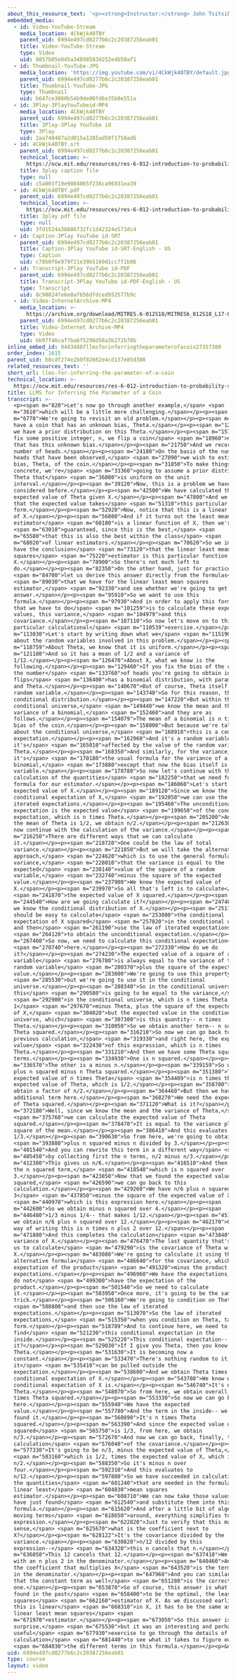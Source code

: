```yaml
---
about_this_resource_text: '<p><strong>Instructor:</strong> John Tsitsiklis</p>'
embedded_media:
  - id: Video-YouTube-Stream
    media_location: 4CkWjk40TBY
    parent_uid: 6994e497cd0277b6c2c20387256eab01
    title: Video-YouTube-Stream
    type: Video
    uid: 8057b05e045a34898583d252e4b50af1
  - id: Thumbnail-YouTube-JPG
    media_location: 'https://img.youtube.com/vi/4CkWjk40TBY/default.jpg'
    parent_uid: 6994e497cd0277b6c2c20387256eab01
    title: Thumbnail-YouTube-JPG
    type: Thumbnail
    uid: b647ce3080b54b9de00fd6e35b0e551a
  - id: 3Play-3PlayYouTubeid-MP4
    media_location: 4CkWjk40TBY
    parent_uid: 6994e497cd0277b6c2c20387256eab01
    title: 3Play-3Play YouTube id
    type: 3Play
    uid: 2aa748487a2d015a1285ad59f1758ad6
  - id: 4CkWjk40TBY.srt
    parent_uid: 6994e497cd0277b6c2c20387256eab01
    technical_location: >-
      https://ocw.mit.edu/resources/res-6-012-introduction-to-probability-spring-2018/part-ii-inference-limit-theorems/llms-for-inferring-the-parameter-of-a-coin/4CkWjk40TBY.srt
    title: 3play caption file
    type: null
    uid: c5a003f19e9804065f236ca96031ea39
  - id: 4CkWjk40TBY.pdf
    parent_uid: 6994e497cd0277b6c2c20387256eab01
    technical_location: >-
      https://ocw.mit.edu/resources/res-6-012-introduction-to-probability-spring-2018/part-ii-inference-limit-theorems/llms-for-inferring-the-parameter-of-a-coin/4CkWjk40TBY.pdf
    title: 3play pdf file
    type: null
    uid: 3fd1524a36886732fc1d42324e573dc4
  - id: Caption-3Play YouTube id-SRT
    parent_uid: 6994e497cd0277b6c2c20387256eab01
    title: Caption-3Play YouTube id-SRT-English - US
    type: Caption
    uid: c78b0f6e979f21e39b5169d1cc7f1b06
  - id: Transcript-3Play YouTube id-PDF
    parent_uid: 6994e497cd0277b6c2c20387256eab01
    title: Transcript-3Play YouTube id-PDF-English - US
    type: Transcript
    uid: 8c90824fe6e8af656dfdced952577b9c
  - id: Video-InternetArchive-MP4
    media_location: >-
      https://archive.org/download/MITRES.6-012S18/MITRES6_012S18_L17-06_300k.mp4
    parent_uid: 6994e497cd0277b6c2c20387256eab01
    title: Video-Internet Archive-MP4
    type: Video
    uid: bb97f46caf7ba6f5298d58a3b272b78b
inline_embed_id: 94434887llmsforinferringtheparameterofacoin27357380
order_index: 1615
parent_uid: b8cdf274e2b0f82662e4cd137e85d308
related_resources_text: ''
short_url: llms-for-inferring-the-parameter-of-a-coin
technical_location: >-
  https://ocw.mit.edu/resources/res-6-012-introduction-to-probability-spring-2018/part-ii-inference-limit-theorems/llms-for-inferring-the-parameter-of-a-coin
title: LLMS for Inferring the Parameter of a Coin
transcript: >-
  <p><span m="820">Let's now go through another example,</span> <span
  m="3610">which will be a little more challenging.</span></p><p><span
  m="6770">We're going to revisit an old problem.</span></p><p><span m="9040">We
  have a coin that has an unknown bias, Theta.</span></p><p><span m="12535">And
  we have a prior distribution on this Theta.</span></p><p><span m="15700">We
  fix some positive integer, n, we flip a coin</span> <span m="18960">n times,
  that has this unknown bias.</span></p><p><span m="21750">And we record the
  number of heads.</span></p><p><span m="24180">On the basis of the number of
  heads that have been observed,</span> <span m="27090">we wish to estimate the
  bias, Theta, of the coin.</span></p><p><span m="31850">To make things more
  concrete, we're</span> <span m="33360">going to assume a prior distribution on
  Theta that</span> <span m="36080">is uniform on the unit
  interval.</span></p><p><span m="39120">Now, this is a problem we have
  considered before.</span></p><p><span m="42500">We have calculated the
  expected value of Theta given X.</span></p><p><span m="47800">And we did find
  that the expected value takes</span> <span m="51310">this particular
  form.</span></p><p><span m="52920">Now, notice that this is a linear function
  of X.</span></p><p><span m="56800">And if it turns out the least mean squares
  estimator</span> <span m="60180">is a linear function of X, then we're</span>
  <span m="63010">guaranteed, since this is the best,</span> <span
  m="65580">that this is also the best within the class</span> <span
  m="68020">of linear estimators.</span></p><p><span m="70620">So we immediately
  have the conclusion</span> <span m="73120">that the linear least mean
  squares</span> <span m="75220">estimator is this particular function of
  X.</span></p><p><span m="78900">So there's not much left to
  do.</span></p><p><span m="82350">On the other hand, just for practice,</span>
  <span m="84700">let us derive this answer directly from the formulas</span>
  <span m="89030">that we have for the linear least mean squares
  estimator,</span> <span m="92330">and see whether we're going to get the same
  answer.</span></p><p><span m="95910">So we want to use this
  formula.</span></p><p><span m="97930">And in order to apply this formula, all
  that we have to do</span> <span m="101259">is to calculate these expected
  values, this variance,</span> <span m="104979">and this
  covariance.</span></p><p><span m="107110">So now let's move on to this
  particular calculational</span> <span m="110539">exercise.</span></p><p><span
  m="113030">Let's start by writing down what we</span> <span m="115190">know
  about the random variables involved in this problem.</span></p><p><span
  m="118759">About Theta, we know that it is uniform.</span></p><p><span
  m="121180">And so it has a mean of 1/2 and a variance of
  1/12.</span></p><p><span m="126470">About X, what we know is the
  following.</span></p><p><span m="129460">If you fix the bias of the coin, then
  the number</span> <span m="133760">of heads you're going to obtain in n
  flips</span> <span m="136400">has a binomial distribution, with parameters n
  and Theta.</span></p><p><span m="140670">But of course, Theta itself is a
  random variable.</span></p><p><span m="143740">So for this reason, this is a
  conditional distribution.</span></p><p><span m="147220">But within the
  conditional universe,</span> <span m="149440">we know the mean and the
  variance of a binomial,</span> <span m="152460">and they are as
  follows.</span></p><p><span m="154079">The mean of a binomial is n times the
  bias of the coin.</span></p><p><span m="158000">But because we're talking
  about the conditional universe,</span> <span m="160910">this is a conditional
  expectation.</span></p><p><span m="162960">And it's a random variable, because
  it's</span> <span m="165010">affected by the value of the random variable
  Theta.</span></p><p><span m="168350">And similarly, for the variance,
  it's</span> <span m="170180">the usual formula for the variance of a
  binomial,</span> <span m="173880">except that now the bias itself is a random
  variable.</span></p><p><span m="178780">So now let's continue with the
  calculation of the quantities</span> <span m="182250">that we need for the
  formula for our estimator.</span></p><p><span m="186060">Let's start with the
  expected value of X.</span></p><p><span m="189120">Since we know the
  conditional expectation of X,</span> <span m="192050">we can use the law of
  iterated expectations.</span></p><p><span m="195460">The unconditional
  expectation is the expected value</span> <span m="199650">of the conditional
  expectation, which is n times Theta.</span></p><p><span m="205200">And since
  the mean of Theta is 1/2, we obtain n/2.</span></p><p><span m="212630">Let us
  now continue with the calculation of the variance.</span></p><p><span
  m="216250">There are different ways that we can calculate
  it.</span></p><p><span m="218720">One could be the law of total
  variance.</span></p><p><span m="221850">But we will take the alternative
  approach,</span> <span m="224620">which is to use the general formula for the
  variance,</span> <span m="228010">that the variance is equal to the
  expected</span> <span m="230140">value of the square of a random
  variable,</span> <span m="232740">minus the square of the expected
  value.</span></p><p><span m="237900">We know the expected value of
  X.</span></p><p><span m="239970">So all that's left is to calculate</span>
  <span m="241870">the expected value of X squared.</span></p><p><span
  m="244540">How are we going calculate it?</span></p><p><span m="247480">Well,
  we know the conditional distribution of X.</span></p><p><span m="251110">So it
  should be easy to calculate</span> <span m="253800">the conditional
  expectation of X squared</span> <span m="257820">in the conditional universe,
  and then</span> <span m="261190">use the law of iterated expectations</span>
  <span m="264120">to obtain the unconditional expectation.</span></p><p><span
  m="267460">So now, we need to calculate this conditional expectation</span>
  <span m="270740">here.</span></p><p><span m="272330">How do we do
  it?</span></p><p><span m="274230">The expected value of a square of a random
  variable</span> <span m="276780">is always equal to the variance of that
  random variable</span> <span m="280370">plus the square of the expected
  value.</span></p><p><span m="283800">We're going to use this property,</span>
  <span m="285530">but we're going to use it in the conditional
  universe.</span></p><p><span m="288340">So in the conditional universe,
  this</span> <span m="290580">is going to be equal to the variance,</span>
  <span m="292900">in the conditional universe, which is n times Theta times
  1</span> <span m="297670">minus Theta, plus the square of the expected value
  of X,</span> <span m="304020">but the expected value in the conditional
  universe, which</span> <span m="307300">is this quantity-- n times
  Theta.</span></p><p><span m="310050">So we obtain another term-- n squared,
  Theta squared.</span></p><p><span m="316210">So now we can go back to our
  previous calculation,</span> <span m="319330">and right here, the expected
  value</span> <span m="322430">of this expression, which is n times
  Theta.</span></p><p><span m="331210">And then we have some Theta squared
  terms.</span></p><p><span m="334930">One is n squared.</span></p><p><span
  m="336570">The other is a minus n.</span></p><p><span m="339159">So we obtain
  plus n squared minus n Theta squared.</span></p><p><span m="351380">The
  expected value of n times Theta</span> <span m="354409">is n times the
  expected value of Theta, which is 1/2.</span></p><p><span m="358700">So we
  obtain a factor of n/2.</span></p><p><span m="364460">But then we have this
  additional term here.</span></p><p><span m="368270">We need the expected value
  of Theta squared.</span></p><p><span m="371120">What is it?</span></p><p><span
  m="372180">Well, since we know the mean and the variance of Theta,</span>
  <span m="375760">we can calculate the expected value of Theta
  squared.</span></p><p><span m="378470">It is equal to the variance plus the
  square of the mean.</span></p><p><span m="386410">And this evaluates to
  1/3.</span></p><p><span m="390630">So from here, we're going to obtain</span>
  <span m="393880">plus n squared minus n divided by 3.</span></p><p><span
  m="401540">And you can rewrite this term in a different way</span> <span
  m="405450">by collecting first the n terms, n/2 minus n/3.</span></p><p><span
  m="412380">This gives us n/6.</span></p><p><span m="416510">And then there's
  the n squared term,</span> <span m="418540">which is n squared over
  3.</span></p><p><span m="423850">Now that we found the expected value of X
  squared,</span> <span m="426590">we can go back to this
  calculation.</span></p><p><span m="429260">We have n/6 plus n squared over
  3</span> <span m="437850">minus the square of the expected value of X,</span>
  <span m="440970">which is this expression here.</span></p><p><span
  m="442600">So we obtain minus n squared over 4.</span></p><p><span
  m="446480">1/3 minus 1/4-- that makes 1/12.</span></p><p><span m="451130">So
  we obtain n/6 plus n squared over 12.</span></p><p><span m="462170">Or another
  way of writing this is n times n plus 2 over 12.</span></p><p><span
  m="471880">And this completes the calculation</span> <span m="473840">of the
  variance of X.</span></p><p><span m="476470">The last quantity that's left for
  us to calculate</span> <span m="479290">is the covariance of Theta with
  X.</span></p><p><span m="483080">We're going to calculate it using the
  alternative formula</span> <span m="486640">for the covariance, which is the
  expectation of the product</span> <span m="491320">minus the product of the
  expectations.</span></p><p><span m="496960">We have the expectations, but we
  do not</span> <span m="499300">have the expectation of the
  product.</span></p><p><span m="501540">So we need to calculate
  it.</span></p><p><span m="503950">Once more, it's going to be the same
  trick.</span></p><p><span m="506160">We're going to condition on Theta,</span>
  <span m="508800">and then use the law of iterated
  expectations.</span></p><p><span m="513070">So the law of iterated
  expectations,</span> <span m="515350">when you condition on Theta, takes this
  form.</span></p><p><span m="518789">And to continue here, we need to
  find</span> <span m="521230">this conditional expectation in the
  inside.</span></p><p><span m="525220">This conditional expectation-- what is
  it?</span></p><p><span m="529030">If I give you Theta, then you know
  Theta.</span></p><p><span m="531630">It is becoming now a
  constant.</span></p><p><span m="533470">There's nothing random to it, so
  it</span> <span m="535410">can be pulled outside the
  expectation.</span></p><p><span m="538600">And we obtain Theta times the
  conditional expectation of X.</span></p><p><span m="543780">We know what the
  conditional expectation of X is.</span></p><p><span m="546740">It's n times
  Theta.</span></p><p><span m="548070">So from here, we obtain overall, a term n
  times Theta squared.</span></p><p><span m="553330">So now we can go back
  here.</span></p><p><span m="555940">We have the expected
  value.</span></p><p><span m="557780">And the term in the inside-- we just
  found it.</span></p><p><span m="560890">It's n times Theta
  squared.</span></p><p><span m="563390">And since the expected value of Theta
  squared</span> <span m="565750">is 1/3, from here, we obtain
  n/3.</span></p><p><span m="572670">And now we can go back, finally, to the
  calculation</span> <span m="576040">of the covariance.</span></p><p><span
  m="577330">It's going to be n/3, minus the expected value of Theta,</span>
  <span m="583160">which is 1/2, times the expected value of X, which is
  n/2.</span></p><p><span m="588350">So it's minus n over
  four.</span></p><p><span m="592310">And this evaluates to
  n/12.</span></p><p><span m="597880">So we have succeeded in calculating all
  the quantities</span> <span m="601240">that are needed in the formula for the
  linear least</span> <span m="604830">mean squares
  estimator.</span></p><p><span m="608710">We can now take those values that we
  have just found</span> <span m="612540">and substitute them into this
  formula.</span></p><p><span m="615620">And after a little bit of algebra and
  moving terms</span> <span m="618650">around, everything simplifies to this
  expression.</span></p><p><span m="622820">Just to verify that this makes
  sense,</span> <span m="625670">what is the coefficient next to
  X?</span></p><p><span m="628122">It's the covariance divided by the
  variance.</span></p><p><span m="630820">n/12 divided by this
  expression--</span> <span m="634320">this n cancels that n.</span></p><p><span
  m="636050">This 12 cancels that 12.</span></p><p><span m="637410">We're left
  with an n plus 2 in the denominator.</span></p><p><span m="640460">And indeed,
  the coefficient that multiplies X</span> <span m="643520">is the term n plus 2
  in the denominator.</span></p><p><span m="647960">And you can similarly verify
  that the constant term as well</span> <span m="651280">is the correct
  one.</span></p><p><span m="653870">So of course, this answer is what we had
  found in the past</span> <span m="658400">to be the optimal, the least mean
  squares</span> <span m="662160">estimator of X. As we discussed earlier, when
  this is linear</span> <span m="668310">in X, it has to be the same as the
  linear least mean squares</span> <span
  m="671970">estimator.</span></p><p><span m="673050">So this answer is not a
  surprise,</span> <span m="675530">but it was an interesting and perhaps
  useful</span> <span m="677930">exercise to go through the details of this
  calculation</span> <span m="681440">to see what it takes to figure out</span>
  <span m="684030">the different terms in this formula.</span></p><p>&nbsp;</p>
uid: 6994e497cd0277b6c2c20387256eab01
type: course
layout: video
---
```

